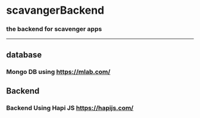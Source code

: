# scavangerBackend
### the backend for scavenger apps
___


## database
### Mongo DB using <https://mlab.com/>

## Backend
### Backend Using Hapi JS <https://hapijs.com/>